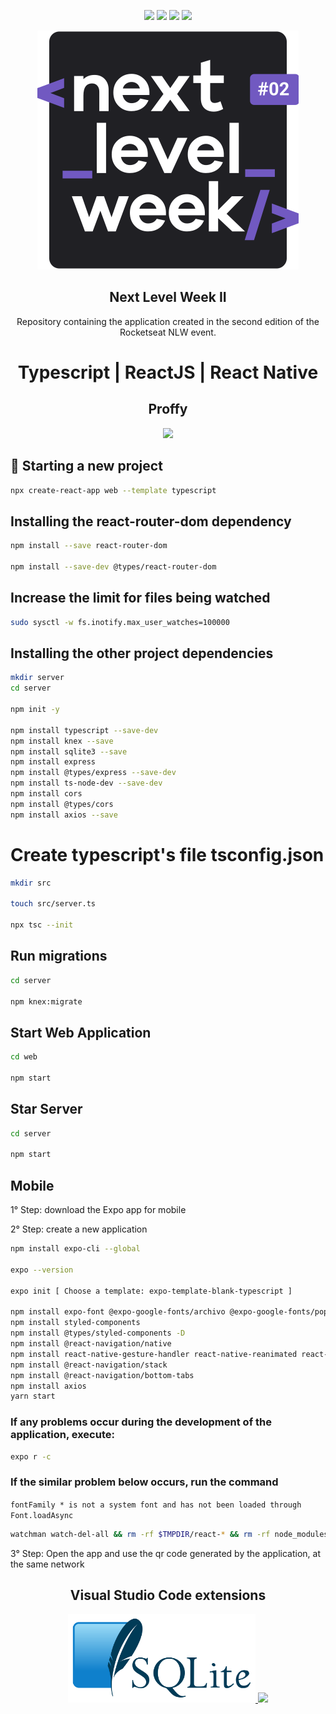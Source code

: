 <p align="center">
    <img src="https://img.shields.io/github/license/MagicalStrangeQuark/NLW2"/>
    <img src="https://img.shields.io/github/last-commit/MagicalStrangeQuark/NLW2"/>
    <img src="https://img.shields.io/github/languages/count/MagicalStrangeQuark/NLW2"/>
    <img src="https://img.shields.io/github/languages/top/MagicalStrangeQuark/NLW2"/>
</p>

<p align="center">
    <img src="logo.svg"/>
</p>

<h2 align="center">
    Next Level Week II
</h2>

<p align="center">
    Repository containing the application created in the second edition of the Rocketseat NLW event.
</p>

<h1 align="center">
    Typescript | ReactJS | React Native 
</h1>

<h2 align="center">
    Proffy
</h2>

<p align="center">
    <img src="https://media.giphy.com/media/cPfjwUZtwArxyHVqjz/giphy.gif">
</p>

## 👺 Starting a new project

```bash
npx create-react-app web --template typescript
```

## Installing the react-router-dom dependency

```bash
npm install --save react-router-dom

npm install --save-dev @types/react-router-dom
```

## Increase the limit for files being watched

```bash
sudo sysctl -w fs.inotify.max_user_watches=100000
```

## Installing the other project dependencies

```bash
mkdir server
cd server

npm init -y

npm install typescript --save-dev
npm install knex --save
npm install sqlite3 --save
npm install express
npm install @types/express --save-dev
npm install ts-node-dev --save-dev
npm install cors
npm install @types/cors
npm install axios --save
```

# Create typescript's file tsconfig.json

```bash
mkdir src

touch src/server.ts

npx tsc --init
```

## Run migrations

```bash
cd server

npm knex:migrate
```

## Start Web Application

```bash
cd web

npm start
```

## Star Server

```bash
cd server

npm start
```

## Mobile

1° Step: download the Expo app for mobile

2° Step: create a new application

```bash
npm install expo-cli --global

expo --version

expo init [ Choose a template: expo-template-blank-typescript ]

npm install expo-font @expo-google-fonts/archivo @expo-google-fonts/poppins
npm install styled-components
npm install @types/styled-components -D
npm install @react-navigation/native
npm install react-native-gesture-handler react-native-reanimated react-native-screens react-native-safe-area-context @react-native-community/masked-view
npm install @react-navigation/stack
npm install @react-navigation/bottom-tabs
npm install axios
yarn start
```

### If any problems occur during the development of the application, execute:

```bash
expo r -c
```

### If the similar problem below occurs, run the command</h2>

`fontFamily * is not a system font and has not been loaded through Font.loadAsync`

```bash
watchman watch-del-all && rm -rf $TMPDIR/react-* && rm -rf node_modules/ && rm -f package-lock.json && rm -f yarn.lock && npm cache verify && npm install && expo r -c
```

3° Step: Open the app and use the qr code generated by the application, at the same network

<h2 align="center">
    Visual Studio Code extensions
</h2>

<p align="center">
    <a href="https://marketplace.visualstudio.com/items?itemName=alexcvzz.vscode-sqlite" >
        <img src="SQLite370.svg.png" width="300"></img>
    </a>
    <a href="https://marketplace.visualstudio.com/items?itemName=jpoissonnier.vscode-styled-components" >
        <img src="https://blog.jayway.com/wp-content/uploads/2019/05/New-Project-1.png" width="300"></img>
    </a>
</p>